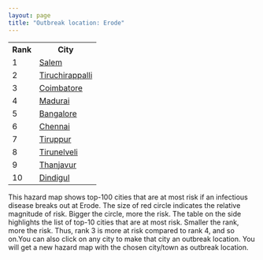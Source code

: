 ```yaml
---
layout: page
title: "Outbreak location: Erode"
---
```

<div class="flex-container">
<div class="flex-item-left" id="mapid">
<script src="https://buda-magenta.github.io/hazard_map/load_map.js"></script>

<script>
var marker_outbreak = L.marker([11.369204, 77.676627],{"autoPan": true}).addTo(map); marker_outbreak.bindTooltip("Erode").openTooltip();

var circle_1 = L.circle([11.664300, 78.146000], {"pane": "markerPane", "color": "red", "fill": true, "fillOpacity": 0.2, "fillRule": "evenodd", "lineCap": "round", "lineJoin": "round", "opacity": 1.0, "radius": 74918, "stroke": true, "weight": 3}).addTo(map);
circle_1.bindTooltip("Salem<br>rank: 1<br>hazard index: 0.074918")
circle_1.bindPopup('<a href="https://buda-magenta.github.io/hazard_map/Salem">Salem</a>')

var circle_2 = L.circle([10.804973, 78.687030], {"pane": "markerPane", "color": "red", "fill": true, "fillOpacity": 0.2, "fillRule": "evenodd", "lineCap": "round", "lineJoin": "round", "opacity": 1.0, "radius": 64147, "stroke": true, "weight": 3}).addTo(map);
circle_2.bindTooltip("Tiruchirappalli<br>rank: 2<br>hazard index: 0.064147")
circle_2.bindPopup('<a href="https://buda-magenta.github.io/hazard_map/Tiruchirappalli">Tiruchirappalli</a>')

var circle_3 = L.circle([11.001812, 76.962842], {"pane": "markerPane", "color": "red", "fill": true, "fillOpacity": 0.2, "fillRule": "evenodd", "lineCap": "round", "lineJoin": "round", "opacity": 1.0, "radius": 47662, "stroke": true, "weight": 3}).addTo(map);
circle_3.bindTooltip("Coimbatore<br>rank: 3<br>hazard index: 0.047663")
circle_3.bindPopup('<a href="https://buda-magenta.github.io/hazard_map/Coimbatore">Coimbatore</a>')

var circle_4 = L.circle([9.926115, 78.114098], {"pane": "markerPane", "color": "red", "fill": true, "fillOpacity": 0.2, "fillRule": "evenodd", "lineCap": "round", "lineJoin": "round", "opacity": 1.0, "radius": 40444, "stroke": true, "weight": 3}).addTo(map);
circle_4.bindTooltip("Madurai<br>rank: 4<br>hazard index: 0.040445")
circle_4.bindPopup('<a href="https://buda-magenta.github.io/hazard_map/Madurai">Madurai</a>')

var circle_5 = L.circle([12.979120, 77.591300], {"pane": "markerPane", "color": "red", "fill": true, "fillOpacity": 0.2, "fillRule": "evenodd", "lineCap": "round", "lineJoin": "round", "opacity": 1.0, "radius": 29069, "stroke": true, "weight": 3}).addTo(map);
circle_5.bindTooltip("Bangalore<br>rank: 5<br>hazard index: 0.029069")
circle_5.bindPopup('<a href="https://buda-magenta.github.io/hazard_map/Bangalore">Bangalore</a>')

var circle_6 = L.circle([13.083694, 80.270186], {"pane": "markerPane", "color": "red", "fill": true, "fillOpacity": 0.2, "fillRule": "evenodd", "lineCap": "round", "lineJoin": "round", "opacity": 1.0, "radius": 26721, "stroke": true, "weight": 3}).addTo(map);
circle_6.bindTooltip("Chennai<br>rank: 6<br>hazard index: 0.026722")
circle_6.bindPopup('<a href="https://buda-magenta.github.io/hazard_map/Chennai">Chennai</a>')

var circle_7 = L.circle([11.101781, 77.345192], {"pane": "markerPane", "color": "red", "fill": true, "fillOpacity": 0.2, "fillRule": "evenodd", "lineCap": "round", "lineJoin": "round", "opacity": 1.0, "radius": 18853, "stroke": true, "weight": 3}).addTo(map);
circle_7.bindTooltip("Tiruppur<br>rank: 7<br>hazard index: 0.018854")
circle_7.bindPopup('<a href="https://buda-magenta.github.io/hazard_map/Tiruppur">Tiruppur</a>')

var circle_8 = L.circle([8.701220, 77.579269], {"pane": "markerPane", "color": "red", "fill": true, "fillOpacity": 0.2, "fillRule": "evenodd", "lineCap": "round", "lineJoin": "round", "opacity": 1.0, "radius": 15647, "stroke": true, "weight": 3}).addTo(map);
circle_8.bindTooltip("Tirunelveli<br>rank: 8<br>hazard index: 0.015647")
circle_8.bindPopup('<a href="https://buda-magenta.github.io/hazard_map/Tirunelveli">Tirunelveli</a>')

var circle_9 = L.circle([10.786027, 79.138150], {"pane": "markerPane", "color": "red", "fill": true, "fillOpacity": 0.2, "fillRule": "evenodd", "lineCap": "round", "lineJoin": "round", "opacity": 1.0, "radius": 9078, "stroke": true, "weight": 3}).addTo(map);
circle_9.bindTooltip("Thanjavur<br>rank: 9<br>hazard index: 0.009078")
circle_9.bindPopup('<a href="https://buda-magenta.github.io/hazard_map/Thanjavur">Thanjavur</a>')

var circle_10 = L.circle([10.330330, 78.067398], {"pane": "markerPane", "color": "red", "fill": true, "fillOpacity": 0.2, "fillRule": "evenodd", "lineCap": "round", "lineJoin": "round", "opacity": 1.0, "radius": 8241, "stroke": true, "weight": 3}).addTo(map);
circle_10.bindTooltip("Dindigul<br>rank: 10<br>hazard index: 0.008242")
circle_10.bindPopup('<a href="https://buda-magenta.github.io/hazard_map/Dindigul">Dindigul</a>')

var circle_11 = L.circle([10.525626, 76.213254], {"pane": "markerPane", "color": "red", "fill": true, "fillOpacity": 0.2, "fillRule": "evenodd", "lineCap": "round", "lineJoin": "round", "opacity": 1.0, "radius": 5286, "stroke": true, "weight": 3}).addTo(map);
circle_11.bindTooltip("Thrissur<br>rank: 11<br>hazard index: 0.005287")
circle_11.bindPopup('<a href="https://buda-magenta.github.io/hazard_map/Thrissur">Thrissur</a>')

var circle_12 = L.circle([8.576971, 77.050125], {"pane": "markerPane", "color": "red", "fill": true, "fillOpacity": 0.2, "fillRule": "evenodd", "lineCap": "round", "lineJoin": "round", "opacity": 1.0, "radius": 4714, "stroke": true, "weight": 3}).addTo(map);
circle_12.bindTooltip("Thiruvananthapuram<br>rank: 12<br>hazard index: 0.004715")
circle_12.bindPopup('<a href="https://buda-magenta.github.io/hazard_map/Thiruvananthapuram">Thiruvananthapuram</a>')

var circle_13 = L.circle([10.787898, 76.474087], {"pane": "markerPane", "color": "red", "fill": true, "fillOpacity": 0.2, "fillRule": "evenodd", "lineCap": "round", "lineJoin": "round", "opacity": 1.0, "radius": 4027, "stroke": true, "weight": 3}).addTo(map);
circle_13.bindTooltip("Palakkad<br>rank: 13<br>hazard index: 0.004028")
circle_13.bindPopup('<a href="https://buda-magenta.github.io/hazard_map/Palakkad">Palakkad</a>')

var circle_14 = L.circle([12.305183, 76.655361], {"pane": "markerPane", "color": "red", "fill": true, "fillOpacity": 0.2, "fillRule": "evenodd", "lineCap": "round", "lineJoin": "round", "opacity": 1.0, "radius": 2814, "stroke": true, "weight": 3}).addTo(map);
circle_14.bindTooltip("Mysore<br>rank: 14<br>hazard index: 0.002814")
circle_14.bindPopup('<a href="https://buda-magenta.github.io/hazard_map/Mysore">Mysore</a>')

var circle_15 = L.circle([10.964555, 79.371730], {"pane": "markerPane", "color": "red", "fill": true, "fillOpacity": 0.2, "fillRule": "evenodd", "lineCap": "round", "lineJoin": "round", "opacity": 1.0, "radius": 2674, "stroke": true, "weight": 3}).addTo(map);
circle_15.bindTooltip("Kumbakonam<br>rank: 15<br>hazard index: 0.002675")
circle_15.bindPopup('<a href="https://buda-magenta.github.io/hazard_map/Kumbakonam">Kumbakonam</a>')

var circle_16 = L.circle([8.887951, 76.595501], {"pane": "markerPane", "color": "red", "fill": true, "fillOpacity": 0.2, "fillRule": "evenodd", "lineCap": "round", "lineJoin": "round", "opacity": 1.0, "radius": 2232, "stroke": true, "weight": 3}).addTo(map);
circle_16.bindTooltip("Kollam<br>rank: 16<br>hazard index: 0.002232")
circle_16.bindPopup('<a href="https://buda-magenta.github.io/hazard_map/Kollam">Kollam</a>')

var circle_17 = L.circle([10.805628, 79.824660], {"pane": "markerPane", "color": "red", "fill": true, "fillOpacity": 0.2, "fillRule": "evenodd", "lineCap": "round", "lineJoin": "round", "opacity": 1.0, "radius": 1961, "stroke": true, "weight": 3}).addTo(map);
circle_17.bindTooltip("Nagapattinam<br>rank: 17<br>hazard index: 0.001961")
circle_17.bindPopup('<a href="https://buda-magenta.github.io/hazard_map/Nagapattinam">Nagapattinam</a>')

var circle_18 = L.circle([11.258608, 75.778874], {"pane": "markerPane", "color": "red", "fill": true, "fillOpacity": 0.2, "fillRule": "evenodd", "lineCap": "round", "lineJoin": "round", "opacity": 1.0, "radius": 1760, "stroke": true, "weight": 3}).addTo(map);
circle_18.bindTooltip("Kozhikode<br>rank: 18<br>hazard index: 0.001761")
circle_18.bindPopup('<a href="https://buda-magenta.github.io/hazard_map/Kozhikode">Kozhikode</a>')

var circle_19 = L.circle([8.188047, 77.429049], {"pane": "markerPane", "color": "red", "fill": true, "fillOpacity": 0.2, "fillRule": "evenodd", "lineCap": "round", "lineJoin": "round", "opacity": 1.0, "radius": 1728, "stroke": true, "weight": 3}).addTo(map);
circle_19.bindTooltip("Nagercoil<br>rank: 19<br>hazard index: 0.001729")
circle_19.bindPopup('<a href="https://buda-magenta.github.io/hazard_map/Nagercoil">Nagercoil</a>')

var circle_20 = L.circle([10.044512, 78.743363], {"pane": "markerPane", "color": "red", "fill": true, "fillOpacity": 0.2, "fillRule": "evenodd", "lineCap": "round", "lineJoin": "round", "opacity": 1.0, "radius": 1474, "stroke": true, "weight": 3}).addTo(map);
circle_20.bindTooltip("Karaikkudi<br>rank: 20<br>hazard index: 0.001475")
circle_20.bindPopup('<a href="https://buda-magenta.github.io/hazard_map/Karaikkudi">Karaikkudi</a>')

var circle_21 = L.circle([12.869810, 74.843008], {"pane": "markerPane", "color": "red", "fill": true, "fillOpacity": 0.2, "fillRule": "evenodd", "lineCap": "round", "lineJoin": "round", "opacity": 1.0, "radius": 1431, "stroke": true, "weight": 3}).addTo(map);
circle_21.bindTooltip("Mangalore<br>rank: 21<br>hazard index: 0.001431")
circle_21.bindPopup('<a href="https://buda-magenta.github.io/hazard_map/Mangalore">Mangalore</a>')

var circle_22 = L.circle([9.403158, 77.518264], {"pane": "markerPane", "color": "red", "fill": true, "fillOpacity": 0.2, "fillRule": "evenodd", "lineCap": "round", "lineJoin": "round", "opacity": 1.0, "radius": 1359, "stroke": true, "weight": 3}).addTo(map);
circle_22.bindTooltip("Rajapalayam<br>rank: 22<br>hazard index: 0.001360")
circle_22.bindPopup('<a href="https://buda-magenta.github.io/hazard_map/Rajapalayam">Rajapalayam</a>')

var circle_23 = L.circle([10.500000, 78.833333], {"pane": "markerPane", "color": "red", "fill": true, "fillOpacity": 0.2, "fillRule": "evenodd", "lineCap": "round", "lineJoin": "round", "opacity": 1.0, "radius": 1286, "stroke": true, "weight": 3}).addTo(map);
circle_23.bindTooltip("Pudukkottai<br>rank: 23<br>hazard index: 0.001287")
circle_23.bindPopup('<a href="https://buda-magenta.github.io/hazard_map/Pudukkottai">Pudukkottai</a>')

var circle_24 = L.circle([10.915649, 79.806949], {"pane": "markerPane", "color": "red", "fill": true, "fillOpacity": 0.2, "fillRule": "evenodd", "lineCap": "round", "lineJoin": "round", "opacity": 1.0, "radius": 1206, "stroke": true, "weight": 3}).addTo(map);
circle_24.bindTooltip("Pondicherry<br>rank: 24<br>hazard index: 0.001206")
circle_24.bindPopup('<a href="https://buda-magenta.github.io/hazard_map/Pondicherry">Pondicherry</a>')

var circle_25 = L.circle([10.346837, 78.654771], {"pane": "markerPane", "color": "red", "fill": true, "fillOpacity": 0.2, "fillRule": "evenodd", "lineCap": "round", "lineJoin": "round", "opacity": 1.0, "radius": 879, "stroke": true, "weight": 3}).addTo(map);
circle_25.bindTooltip("Neiveli<br>rank: 25<br>hazard index: 0.000879")
circle_25.bindPopup('<a href="https://buda-magenta.github.io/hazard_map/Neiveli">Neiveli</a>')

var circle_26 = L.circle([12.792907, 78.699917], {"pane": "markerPane", "color": "red", "fill": true, "fillOpacity": 0.2, "fillRule": "evenodd", "lineCap": "round", "lineJoin": "round", "opacity": 1.0, "radius": 816, "stroke": true, "weight": 3}).addTo(map);
circle_26.bindTooltip("Ambur<br>rank: 26<br>hazard index: 0.000817")
circle_26.bindPopup('<a href="https://buda-magenta.github.io/hazard_map/Ambur">Ambur</a>')

var circle_27 = L.circle([9.500665, 76.412414], {"pane": "markerPane", "color": "red", "fill": true, "fillOpacity": 0.2, "fillRule": "evenodd", "lineCap": "round", "lineJoin": "round", "opacity": 1.0, "radius": 816, "stroke": true, "weight": 3}).addTo(map);
circle_27.bindTooltip("Alappuzha<br>rank: 27<br>hazard index: 0.000816")
circle_27.bindPopup('<a href="https://buda-magenta.github.io/hazard_map/Alappuzha">Alappuzha</a>')

var circle_28 = L.circle([8.805260, 78.145274], {"pane": "markerPane", "color": "red", "fill": true, "fillOpacity": 0.2, "fillRule": "evenodd", "lineCap": "round", "lineJoin": "round", "opacity": 1.0, "radius": 752, "stroke": true, "weight": 3}).addTo(map);
circle_28.bindTooltip("Thoothukudi<br>rank: 28<br>hazard index: 0.000753")
circle_28.bindPopup('<a href="https://buda-magenta.github.io/hazard_map/Thoothukudi">Thoothukudi</a>')

var circle_29 = L.circle([13.340077, 77.100621], {"pane": "markerPane", "color": "red", "fill": true, "fillOpacity": 0.2, "fillRule": "evenodd", "lineCap": "round", "lineJoin": "round", "opacity": 1.0, "radius": 742, "stroke": true, "weight": 3}).addTo(map);
circle_29.bindTooltip("Tumkur<br>rank: 29<br>hazard index: 0.000743")
circle_29.bindPopup('<a href="https://buda-magenta.github.io/hazard_map/Tumkur">Tumkur</a>')

var circle_30 = L.circle([28.651718, 77.221939], {"pane": "markerPane", "color": "red", "fill": true, "fillOpacity": 0.2, "fillRule": "evenodd", "lineCap": "round", "lineJoin": "round", "opacity": 1.0, "radius": 593, "stroke": true, "weight": 3}).addTo(map);
circle_30.bindTooltip("Delhi<br>rank: 30<br>hazard index: 0.000594")
circle_30.bindPopup('<a href="https://buda-magenta.github.io/hazard_map/Delhi">Delhi</a>')

var circle_31 = L.circle([12.955100, 78.269900], {"pane": "markerPane", "color": "red", "fill": true, "fillOpacity": 0.2, "fillRule": "evenodd", "lineCap": "round", "lineJoin": "round", "opacity": 1.0, "radius": 585, "stroke": true, "weight": 3}).addTo(map);
circle_31.bindTooltip("Robertson Pet<br>rank: 31<br>hazard index: 0.000586")
circle_31.bindPopup('<a href="https://buda-magenta.github.io/hazard_map/Robertson_Pet">Robertson Pet</a>')

var circle_32 = L.circle([13.631637, 79.423171], {"pane": "markerPane", "color": "red", "fill": true, "fillOpacity": 0.2, "fillRule": "evenodd", "lineCap": "round", "lineJoin": "round", "opacity": 1.0, "radius": 572, "stroke": true, "weight": 3}).addTo(map);
circle_32.bindTooltip("Tirupati<br>rank: 32<br>hazard index: 0.000573")
circle_32.bindPopup('<a href="https://buda-magenta.github.io/hazard_map/Tirupati">Tirupati</a>')

var circle_33 = L.circle([17.388786, 78.461065], {"pane": "markerPane", "color": "red", "fill": true, "fillOpacity": 0.2, "fillRule": "evenodd", "lineCap": "round", "lineJoin": "round", "opacity": 1.0, "radius": 547, "stroke": true, "weight": 3}).addTo(map);
circle_33.bindTooltip("Hyderabad<br>rank: 33<br>hazard index: 0.000547")
circle_33.bindPopup('<a href="https://buda-magenta.github.io/hazard_map/Hyderabad">Hyderabad</a>')

var circle_34 = L.circle([19.075990, 72.877393], {"pane": "markerPane", "color": "red", "fill": true, "fillOpacity": 0.2, "fillRule": "evenodd", "lineCap": "round", "lineJoin": "round", "opacity": 1.0, "radius": 536, "stroke": true, "weight": 3}).addTo(map);
circle_34.bindTooltip("Mumbai<br>rank: 34<br>hazard index: 0.000536")
circle_34.bindPopup('<a href="https://buda-magenta.github.io/hazard_map/Mumbai">Mumbai</a>')

var circle_35 = L.circle([9.931308, 76.267414], {"pane": "markerPane", "color": "red", "fill": true, "fillOpacity": 0.2, "fillRule": "evenodd", "lineCap": "round", "lineJoin": "round", "opacity": 1.0, "radius": 528, "stroke": true, "weight": 3}).addTo(map);
circle_35.bindTooltip("Kochi<br>rank: 35<br>hazard index: 0.000528")
circle_35.bindPopup('<a href="https://buda-magenta.github.io/hazard_map/Kochi">Kochi</a>')

var circle_36 = L.circle([12.523889, 76.896196], {"pane": "markerPane", "color": "red", "fill": true, "fillOpacity": 0.2, "fillRule": "evenodd", "lineCap": "round", "lineJoin": "round", "opacity": 1.0, "radius": 505, "stroke": true, "weight": 3}).addTo(map);
circle_36.bindTooltip("Mandya<br>rank: 36<br>hazard index: 0.000506")
circle_36.bindPopup('<a href="https://buda-magenta.github.io/hazard_map/Mandya">Mandya</a>')

var circle_37 = L.circle([12.732884, 77.830948], {"pane": "markerPane", "color": "red", "fill": true, "fillOpacity": 0.2, "fillRule": "evenodd", "lineCap": "round", "lineJoin": "round", "opacity": 1.0, "radius": 493, "stroke": true, "weight": 3}).addTo(map);
circle_37.bindTooltip("Hosur<br>rank: 37<br>hazard index: 0.000494")
circle_37.bindPopup('<a href="https://buda-magenta.github.io/hazard_map/Hosur">Hosur</a>')

var circle_38 = L.circle([11.715950, 79.767053], {"pane": "markerPane", "color": "red", "fill": true, "fillOpacity": 0.2, "fillRule": "evenodd", "lineCap": "round", "lineJoin": "round", "opacity": 1.0, "radius": 479, "stroke": true, "weight": 3}).addTo(map);
circle_38.bindTooltip("Cuddalore Port<br>rank: 38<br>hazard index: 0.000480")
circle_38.bindPopup('<a href="https://buda-magenta.github.io/hazard_map/Cuddalore_Port">Cuddalore Port</a>')

var circle_39 = L.circle([13.125476, 80.094090], {"pane": "markerPane", "color": "red", "fill": true, "fillOpacity": 0.2, "fillRule": "evenodd", "lineCap": "round", "lineJoin": "round", "opacity": 1.0, "radius": 381, "stroke": true, "weight": 3}).addTo(map);
circle_39.bindTooltip("Avadi<br>rank: 39<br>hazard index: 0.000382")
circle_39.bindPopup('<a href="https://buda-magenta.github.io/hazard_map/Avadi">Avadi</a>')

var circle_40 = L.circle([12.227213, 79.070156], {"pane": "markerPane", "color": "red", "fill": true, "fillOpacity": 0.2, "fillRule": "evenodd", "lineCap": "round", "lineJoin": "round", "opacity": 1.0, "radius": 368, "stroke": true, "weight": 3}).addTo(map);
circle_40.bindTooltip("Tiruvannamalai<br>rank: 40<br>hazard index: 0.000368")
circle_40.bindPopup('<a href="https://buda-magenta.github.io/hazard_map/Tiruvannamalai">Tiruvannamalai</a>')

var circle_41 = L.circle([13.156387, 80.300528], {"pane": "markerPane", "color": "red", "fill": true, "fillOpacity": 0.2, "fillRule": "evenodd", "lineCap": "round", "lineJoin": "round", "opacity": 1.0, "radius": 364, "stroke": true, "weight": 3}).addTo(map);
circle_41.bindTooltip("Tiruvottiyur<br>rank: 41<br>hazard index: 0.000364")
circle_41.bindPopup('<a href="https://buda-magenta.github.io/hazard_map/Tiruvottiyur">Tiruvottiyur</a>')

var circle_42 = L.circle([17.723128, 83.301284], {"pane": "markerPane", "color": "red", "fill": true, "fillOpacity": 0.2, "fillRule": "evenodd", "lineCap": "round", "lineJoin": "round", "opacity": 1.0, "radius": 310, "stroke": true, "weight": 3}).addTo(map);
circle_42.bindTooltip("Visakhapatnam<br>rank: 42<br>hazard index: 0.000310")
circle_42.bindPopup('<a href="https://buda-magenta.github.io/hazard_map/Visakhapatnam">Visakhapatnam</a>')

var circle_43 = L.circle([22.541418, 88.357691], {"pane": "markerPane", "color": "red", "fill": true, "fillOpacity": 0.2, "fillRule": "evenodd", "lineCap": "round", "lineJoin": "round", "opacity": 1.0, "radius": 294, "stroke": true, "weight": 3}).addTo(map);
circle_43.bindTooltip("Kolkata<br>rank: 43<br>hazard index: 0.000295")
circle_43.bindPopup('<a href="https://buda-magenta.github.io/hazard_map/Kolkata">Kolkata</a>')

var circle_44 = L.circle([16.508759, 80.618510], {"pane": "markerPane", "color": "red", "fill": true, "fillOpacity": 0.2, "fillRule": "evenodd", "lineCap": "round", "lineJoin": "round", "opacity": 1.0, "radius": 271, "stroke": true, "weight": 3}).addTo(map);
circle_44.bindTooltip("Vijayawada<br>rank: 44<br>hazard index: 0.000271")
circle_44.bindPopup('<a href="https://buda-magenta.github.io/hazard_map/Vijayawada">Vijayawada</a>')

var circle_45 = L.circle([12.929903, 80.111823], {"pane": "markerPane", "color": "red", "fill": true, "fillOpacity": 0.2, "fillRule": "evenodd", "lineCap": "round", "lineJoin": "round", "opacity": 1.0, "radius": 233, "stroke": true, "weight": 3}).addTo(map);
circle_45.bindTooltip("Tambaram<br>rank: 45<br>hazard index: 0.000233")
circle_45.bindPopup('<a href="https://buda-magenta.github.io/hazard_map/Tambaram">Tambaram</a>')

var circle_46 = L.circle([11.876225, 75.373804], {"pane": "markerPane", "color": "red", "fill": true, "fillOpacity": 0.2, "fillRule": "evenodd", "lineCap": "round", "lineJoin": "round", "opacity": 1.0, "radius": 231, "stroke": true, "weight": 3}).addTo(map);
circle_46.bindTooltip("Kannur<br>rank: 46<br>hazard index: 0.000232")
circle_46.bindPopup('<a href="https://buda-magenta.github.io/hazard_map/Kannur">Kannur</a>')

var circle_47 = L.circle([18.521428, 73.854454], {"pane": "markerPane", "color": "red", "fill": true, "fillOpacity": 0.2, "fillRule": "evenodd", "lineCap": "round", "lineJoin": "round", "opacity": 1.0, "radius": 230, "stroke": true, "weight": 3}).addTo(map);
circle_47.bindTooltip("Pune<br>rank: 47<br>hazard index: 0.000230")
circle_47.bindPopup('<a href="https://buda-magenta.github.io/hazard_map/Pune">Pune</a>')

var circle_48 = L.circle([14.449372, 79.987376], {"pane": "markerPane", "color": "red", "fill": true, "fillOpacity": 0.2, "fillRule": "evenodd", "lineCap": "round", "lineJoin": "round", "opacity": 1.0, "radius": 207, "stroke": true, "weight": 3}).addTo(map);
circle_48.bindTooltip("Nellore<br>rank: 48<br>hazard index: 0.000207")
circle_48.bindPopup('<a href="https://buda-magenta.github.io/hazard_map/Nellore">Nellore</a>')

var circle_49 = L.circle([13.137000, 78.133961], {"pane": "markerPane", "color": "red", "fill": true, "fillOpacity": 0.2, "fillRule": "evenodd", "lineCap": "round", "lineJoin": "round", "opacity": 1.0, "radius": 190, "stroke": true, "weight": 3}).addTo(map);
circle_49.bindTooltip("Kolar<br>rank: 49<br>hazard index: 0.000190")
circle_49.bindPopup('<a href="https://buda-magenta.github.io/hazard_map/Kolar">Kolar</a>')

var circle_50 = L.circle([13.160105, 79.155551], {"pane": "markerPane", "color": "red", "fill": true, "fillOpacity": 0.2, "fillRule": "evenodd", "lineCap": "round", "lineJoin": "round", "opacity": 1.0, "radius": 181, "stroke": true, "weight": 3}).addTo(map);
circle_50.bindTooltip("Chittoor<br>rank: 50<br>hazard index: 0.000182")
circle_50.bindPopup('<a href="https://buda-magenta.github.io/hazard_map/Chittoor">Chittoor</a>')

var circle_51 = L.circle([21.149813, 79.082056], {"pane": "markerPane", "color": "red", "fill": true, "fillOpacity": 0.2, "fillRule": "evenodd", "lineCap": "round", "lineJoin": "round", "opacity": 1.0, "radius": 177, "stroke": true, "weight": 3}).addTo(map);
circle_51.bindTooltip("Nagpur<br>rank: 51<br>hazard index: 0.000177")
circle_51.bindPopup('<a href="https://buda-magenta.github.io/hazard_map/Nagpur">Nagpur</a>')

var circle_52 = L.circle([13.007082, 76.099270], {"pane": "markerPane", "color": "red", "fill": true, "fillOpacity": 0.2, "fillRule": "evenodd", "lineCap": "round", "lineJoin": "round", "opacity": 1.0, "radius": 170, "stroke": true, "weight": 3}).addTo(map);
circle_52.bindTooltip("Hassan<br>rank: 52<br>hazard index: 0.000170")
circle_52.bindPopup('<a href="https://buda-magenta.github.io/hazard_map/Hassan">Hassan</a>')

var circle_53 = L.circle([14.466127, 75.920636], {"pane": "markerPane", "color": "red", "fill": true, "fillOpacity": 0.2, "fillRule": "evenodd", "lineCap": "round", "lineJoin": "round", "opacity": 1.0, "radius": 170, "stroke": true, "weight": 3}).addTo(map);
circle_53.bindTooltip("Davanagere<br>rank: 53<br>hazard index: 0.000170")
circle_53.bindPopup('<a href="https://buda-magenta.github.io/hazard_map/Davanagere">Davanagere</a>')

var circle_54 = L.circle([12.989816, 80.100987], {"pane": "markerPane", "color": "red", "fill": true, "fillOpacity": 0.2, "fillRule": "evenodd", "lineCap": "round", "lineJoin": "round", "opacity": 1.0, "radius": 160, "stroke": true, "weight": 3}).addTo(map);
circle_54.bindTooltip("Pallavaram<br>rank: 54<br>hazard index: 0.000161")
circle_54.bindPopup('<a href="https://buda-magenta.github.io/hazard_map/Pallavaram">Pallavaram</a>')

var circle_55 = L.circle([13.932609, 75.574978], {"pane": "markerPane", "color": "red", "fill": true, "fillOpacity": 0.2, "fillRule": "evenodd", "lineCap": "round", "lineJoin": "round", "opacity": 1.0, "radius": 156, "stroke": true, "weight": 3}).addTo(map);
circle_55.bindTooltip("Shimoga<br>rank: 55<br>hazard index: 0.000157")
circle_55.bindPopup('<a href="https://buda-magenta.github.io/hazard_map/Shimoga">Shimoga</a>')

var circle_56 = L.circle([23.021624, 72.579707], {"pane": "markerPane", "color": "red", "fill": true, "fillOpacity": 0.2, "fillRule": "evenodd", "lineCap": "round", "lineJoin": "round", "opacity": 1.0, "radius": 154, "stroke": true, "weight": 3}).addTo(map);
circle_56.bindTooltip("Ahmedabad<br>rank: 56<br>hazard index: 0.000155")
circle_56.bindPopup('<a href="https://buda-magenta.github.io/hazard_map/Ahmedabad">Ahmedabad</a>')

var circle_57 = L.circle([15.351838, 75.137985], {"pane": "markerPane", "color": "red", "fill": true, "fillOpacity": 0.2, "fillRule": "evenodd", "lineCap": "round", "lineJoin": "round", "opacity": 1.0, "radius": 133, "stroke": true, "weight": 3}).addTo(map);
circle_57.bindTooltip("Hubli<br>rank: 57<br>hazard index: 0.000133")
circle_57.bindPopup('<a href="https://buda-magenta.github.io/hazard_map/Hubli">Hubli</a>')

var circle_58 = L.circle([14.654623, 77.556260], {"pane": "markerPane", "color": "red", "fill": true, "fillOpacity": 0.2, "fillRule": "evenodd", "lineCap": "round", "lineJoin": "round", "opacity": 1.0, "radius": 126, "stroke": true, "weight": 3}).addTo(map);
circle_58.bindTooltip("Anantapur<br>rank: 58<br>hazard index: 0.000126")
circle_58.bindPopup('<a href="https://buda-magenta.github.io/hazard_map/Anantapur">Anantapur</a>')

var circle_59 = L.circle([15.398403, 73.812918], {"pane": "markerPane", "color": "red", "fill": true, "fillOpacity": 0.2, "fillRule": "evenodd", "lineCap": "round", "lineJoin": "round", "opacity": 1.0, "radius": 117, "stroke": true, "weight": 3}).addTo(map);
circle_59.bindTooltip("Vasco Da Gama<br>rank: 59<br>hazard index: 0.000118")
circle_59.bindPopup('<a href="https://buda-magenta.github.io/hazard_map/Vasco_Da_Gama">Vasco Da Gama</a>')

var circle_60 = L.circle([20.266777, 85.843559], {"pane": "markerPane", "color": "red", "fill": true, "fillOpacity": 0.2, "fillRule": "evenodd", "lineCap": "round", "lineJoin": "round", "opacity": 1.0, "radius": 116, "stroke": true, "weight": 3}).addTo(map);
circle_60.bindTooltip("Bhubaneswar<br>rank: 60<br>hazard index: 0.000116")
circle_60.bindPopup('<a href="https://buda-magenta.github.io/hazard_map/Bhubaneswar">Bhubaneswar</a>')

var circle_61 = L.circle([25.531031, 78.652689], {"pane": "markerPane", "color": "red", "fill": true, "fillOpacity": 0.2, "fillRule": "evenodd", "lineCap": "round", "lineJoin": "round", "opacity": 1.0, "radius": 94, "stroke": true, "weight": 3}).addTo(map);
circle_61.bindTooltip("Jhansi<br>rank: 61<br>hazard index: 0.000095")
circle_61.bindPopup('<a href="https://buda-magenta.github.io/hazard_map/Jhansi">Jhansi</a>')

var circle_62 = L.circle([11.664535, 92.739045], {"pane": "markerPane", "color": "red", "fill": true, "fillOpacity": 0.2, "fillRule": "evenodd", "lineCap": "round", "lineJoin": "round", "opacity": 1.0, "radius": 94, "stroke": true, "weight": 3}).addTo(map);
circle_62.bindTooltip("Port Blair<br>rank: 62<br>hazard index: 0.000094")
circle_62.bindPopup('<a href="https://buda-magenta.github.io/hazard_map/Port_Blair">Port Blair</a>')

var circle_63 = L.circle([12.794811, 79.000641], {"pane": "markerPane", "color": "red", "fill": true, "fillOpacity": 0.2, "fillRule": "evenodd", "lineCap": "round", "lineJoin": "round", "opacity": 1.0, "radius": 89, "stroke": true, "weight": 3}).addTo(map);
circle_63.bindTooltip("Vellore<br>rank: 63<br>hazard index: 0.000090")
circle_63.bindPopup('<a href="https://buda-magenta.github.io/hazard_map/Vellore">Vellore</a>')

var circle_64 = L.circle([13.826383, 77.493772], {"pane": "markerPane", "color": "red", "fill": true, "fillOpacity": 0.2, "fillRule": "evenodd", "lineCap": "round", "lineJoin": "round", "opacity": 1.0, "radius": 85, "stroke": true, "weight": 3}).addTo(map);
circle_64.bindTooltip("Hindupur<br>rank: 64<br>hazard index: 0.000085")
circle_64.bindPopup('<a href="https://buda-magenta.github.io/hazard_map/Hindupur">Hindupur</a>')

var circle_65 = L.circle([12.836393, 79.705330], {"pane": "markerPane", "color": "red", "fill": true, "fillOpacity": 0.2, "fillRule": "evenodd", "lineCap": "round", "lineJoin": "round", "opacity": 1.0, "radius": 84, "stroke": true, "weight": 3}).addTo(map);
circle_65.bindTooltip("Kanchipuram<br>rank: 65<br>hazard index: 0.000085")
circle_65.bindPopup('<a href="https://buda-magenta.github.io/hazard_map/Kanchipuram">Kanchipuram</a>')

var circle_66 = L.circle([17.849907, 75.276320], {"pane": "markerPane", "color": "red", "fill": true, "fillOpacity": 0.2, "fillRule": "evenodd", "lineCap": "round", "lineJoin": "round", "opacity": 1.0, "radius": 82, "stroke": true, "weight": 3}).addTo(map);
circle_66.bindTooltip("Solapur<br>rank: 66<br>hazard index: 0.000082")
circle_66.bindPopup('<a href="https://buda-magenta.github.io/hazard_map/Solapur">Solapur</a>')

var circle_67 = L.circle([14.226644, 76.400512], {"pane": "markerPane", "color": "red", "fill": true, "fillOpacity": 0.2, "fillRule": "evenodd", "lineCap": "round", "lineJoin": "round", "opacity": 1.0, "radius": 77, "stroke": true, "weight": 3}).addTo(map);
circle_67.bindTooltip("Chitradurga<br>rank: 67<br>hazard index: 0.000077")
circle_67.bindPopup('<a href="https://buda-magenta.github.io/hazard_map/Chitradurga">Chitradurga</a>')

var circle_68 = L.circle([14.422347, 77.720069], {"pane": "markerPane", "color": "red", "fill": true, "fillOpacity": 0.2, "fillRule": "evenodd", "lineCap": "round", "lineJoin": "round", "opacity": 1.0, "radius": 75, "stroke": true, "weight": 3}).addTo(map);
circle_68.bindTooltip("Dharmavaram<br>rank: 68<br>hazard index: 0.000075")
circle_68.bindPopup('<a href="https://buda-magenta.github.io/hazard_map/Dharmavaram">Dharmavaram</a>')

var circle_69 = L.circle([20.166670, 79.172114], {"pane": "markerPane", "color": "red", "fill": true, "fillOpacity": 0.2, "fillRule": "evenodd", "lineCap": "round", "lineJoin": "round", "opacity": 1.0, "radius": 73, "stroke": true, "weight": 3}).addTo(map);
circle_69.bindTooltip("Bhadravati<br>rank: 69<br>hazard index: 0.000073")
circle_69.bindPopup('<a href="https://buda-magenta.github.io/hazard_map/Bhadravati">Bhadravati</a>')

var circle_70 = L.circle([17.166667, 77.083333], {"pane": "markerPane", "color": "red", "fill": true, "fillOpacity": 0.2, "fillRule": "evenodd", "lineCap": "round", "lineJoin": "round", "opacity": 1.0, "radius": 70, "stroke": true, "weight": 3}).addTo(map);
circle_70.bindTooltip("Gulbarga<br>rank: 70<br>hazard index: 0.000070")
circle_70.bindPopup('<a href="https://buda-magenta.github.io/hazard_map/Gulbarga">Gulbarga</a>')

var circle_71 = L.circle([26.838100, 80.934600], {"pane": "markerPane", "color": "red", "fill": true, "fillOpacity": 0.2, "fillRule": "evenodd", "lineCap": "round", "lineJoin": "round", "opacity": 1.0, "radius": 69, "stroke": true, "weight": 3}).addTo(map);
circle_71.bindTooltip("Lucknow<br>rank: 71<br>hazard index: 0.000070")
circle_71.bindPopup('<a href="https://buda-magenta.github.io/hazard_map/Lucknow">Lucknow</a>')

var circle_72 = L.circle([26.915458, 75.818982], {"pane": "markerPane", "color": "red", "fill": true, "fillOpacity": 0.2, "fillRule": "evenodd", "lineCap": "round", "lineJoin": "round", "opacity": 1.0, "radius": 67, "stroke": true, "weight": 3}).addTo(map);
circle_72.bindTooltip("Jaipur<br>rank: 72<br>hazard index: 0.000068")
circle_72.bindPopup('<a href="https://buda-magenta.github.io/hazard_map/Jaipur">Jaipur</a>')

var circle_73 = L.circle([23.795281, 86.430964], {"pane": "markerPane", "color": "red", "fill": true, "fillOpacity": 0.2, "fillRule": "evenodd", "lineCap": "round", "lineJoin": "round", "opacity": 1.0, "radius": 65, "stroke": true, "weight": 3}).addTo(map);
circle_73.bindTooltip("Dhanbad<br>rank: 73<br>hazard index: 0.000066")
circle_73.bindPopup('<a href="https://buda-magenta.github.io/hazard_map/Dhanbad">Dhanbad</a>')

var circle_74 = L.circle([19.194329, 72.970178], {"pane": "markerPane", "color": "red", "fill": true, "fillOpacity": 0.2, "fillRule": "evenodd", "lineCap": "round", "lineJoin": "round", "opacity": 1.0, "radius": 65, "stroke": true, "weight": 3}).addTo(map);
circle_74.bindTooltip("Thane<br>rank: 74<br>hazard index: 0.000066")
circle_74.bindPopup('<a href="https://buda-magenta.github.io/hazard_map/Thane">Thane</a>')

var circle_75 = L.circle([17.005045, 81.780473], {"pane": "markerPane", "color": "red", "fill": true, "fillOpacity": 0.2, "fillRule": "evenodd", "lineCap": "round", "lineJoin": "round", "opacity": 1.0, "radius": 63, "stroke": true, "weight": 3}).addTo(map);
circle_75.bindTooltip("Rajahmundry<br>rank: 75<br>hazard index: 0.000064")
circle_75.bindPopup('<a href="https://buda-magenta.github.io/hazard_map/Rajahmundry">Rajahmundry</a>')

var circle_76 = L.circle([26.180598, 91.753943], {"pane": "markerPane", "color": "red", "fill": true, "fillOpacity": 0.2, "fillRule": "evenodd", "lineCap": "round", "lineJoin": "round", "opacity": 1.0, "radius": 61, "stroke": true, "weight": 3}).addTo(map);
circle_76.bindTooltip("Guwahati<br>rank: 76<br>hazard index: 0.000062")
circle_76.bindPopup('<a href="https://buda-magenta.github.io/hazard_map/Guwahati">Guwahati</a>')

var circle_77 = L.circle([25.609324, 85.123525], {"pane": "markerPane", "color": "red", "fill": true, "fillOpacity": 0.2, "fillRule": "evenodd", "lineCap": "round", "lineJoin": "round", "opacity": 1.0, "radius": 61, "stroke": true, "weight": 3}).addTo(map);
circle_77.bindTooltip("Patna<br>rank: 77<br>hazard index: 0.000062")
circle_77.bindPopup('<a href="https://buda-magenta.github.io/hazard_map/Patna">Patna</a>')

var circle_78 = L.circle([23.370035, 85.325013], {"pane": "markerPane", "color": "red", "fill": true, "fillOpacity": 0.2, "fillRule": "evenodd", "lineCap": "round", "lineJoin": "round", "opacity": 1.0, "radius": 60, "stroke": true, "weight": 3}).addTo(map);
circle_78.bindTooltip("Ranchi<br>rank: 78<br>hazard index: 0.000061")
circle_78.bindPopup('<a href="https://buda-magenta.github.io/hazard_map/Ranchi">Ranchi</a>')

var circle_79 = L.circle([13.573260, 78.479146], {"pane": "markerPane", "color": "red", "fill": true, "fillOpacity": 0.2, "fillRule": "evenodd", "lineCap": "round", "lineJoin": "round", "opacity": 1.0, "radius": 54, "stroke": true, "weight": 3}).addTo(map);
circle_79.bindTooltip("Madanapalle<br>rank: 79<br>hazard index: 0.000054")
circle_79.bindPopup('<a href="https://buda-magenta.github.io/hazard_map/Madanapalle">Madanapalle</a>')

var circle_80 = L.circle([20.468600, 85.879200], {"pane": "markerPane", "color": "red", "fill": true, "fillOpacity": 0.2, "fillRule": "evenodd", "lineCap": "round", "lineJoin": "round", "opacity": 1.0, "radius": 51, "stroke": true, "weight": 3}).addTo(map);
circle_80.bindTooltip("Cuttack<br>rank: 80<br>hazard index: 0.000051")
circle_80.bindPopup('<a href="https://buda-magenta.github.io/hazard_map/Cuttack">Cuttack</a>')

var circle_81 = L.circle([22.720362, 75.868200], {"pane": "markerPane", "color": "red", "fill": true, "fillOpacity": 0.2, "fillRule": "evenodd", "lineCap": "round", "lineJoin": "round", "opacity": 1.0, "radius": 49, "stroke": true, "weight": 3}).addTo(map);
circle_81.bindTooltip("Indore<br>rank: 81<br>hazard index: 0.000049")
circle_81.bindPopup('<a href="https://buda-magenta.github.io/hazard_map/Indore">Indore</a>')

var circle_82 = L.circle([16.291519, 80.454159], {"pane": "markerPane", "color": "red", "fill": true, "fillOpacity": 0.2, "fillRule": "evenodd", "lineCap": "round", "lineJoin": "round", "opacity": 1.0, "radius": 46, "stroke": true, "weight": 3}).addTo(map);
circle_82.bindTooltip("Guntur<br>rank: 82<br>hazard index: 0.000046")
circle_82.bindPopup('<a href="https://buda-magenta.github.io/hazard_map/Guntur">Guntur</a>')

var circle_83 = L.circle([15.507554, 80.060800], {"pane": "markerPane", "color": "red", "fill": true, "fillOpacity": 0.2, "fillRule": "evenodd", "lineCap": "round", "lineJoin": "round", "opacity": 1.0, "radius": 45, "stroke": true, "weight": 3}).addTo(map);
circle_83.bindTooltip("Ongole<br>rank: 83<br>hazard index: 0.000045")
circle_83.bindPopup('<a href="https://buda-magenta.github.io/hazard_map/Ongole">Ongole</a>')

var circle_84 = L.circle([15.143395, 76.919388], {"pane": "markerPane", "color": "red", "fill": true, "fillOpacity": 0.2, "fillRule": "evenodd", "lineCap": "round", "lineJoin": "round", "opacity": 1.0, "radius": 40, "stroke": true, "weight": 3}).addTo(map);
circle_84.bindTooltip("Bellary<br>rank: 84<br>hazard index: 0.000040")
circle_84.bindPopup('<a href="https://buda-magenta.github.io/hazard_map/Bellary">Bellary</a>')

var circle_85 = L.circle([15.857267, 74.506934], {"pane": "markerPane", "color": "red", "fill": true, "fillOpacity": 0.2, "fillRule": "evenodd", "lineCap": "round", "lineJoin": "round", "opacity": 1.0, "radius": 38, "stroke": true, "weight": 3}).addTo(map);
circle_85.bindTooltip("Belgaum<br>rank: 85<br>hazard index: 0.000039")
circle_85.bindPopup('<a href="https://buda-magenta.github.io/hazard_map/Belgaum">Belgaum</a>')

var circle_86 = L.circle([18.112082, 83.405220], {"pane": "markerPane", "color": "red", "fill": true, "fillOpacity": 0.2, "fillRule": "evenodd", "lineCap": "round", "lineJoin": "round", "opacity": 1.0, "radius": 35, "stroke": true, "weight": 3}).addTo(map);
circle_86.bindTooltip("Vizianagaram<br>rank: 86<br>hazard index: 0.000036")
circle_86.bindPopup('<a href="https://buda-magenta.github.io/hazard_map/Vizianagaram">Vizianagaram</a>')

var circle_87 = L.circle([23.258486, 77.401989], {"pane": "markerPane", "color": "red", "fill": true, "fillOpacity": 0.2, "fillRule": "evenodd", "lineCap": "round", "lineJoin": "round", "opacity": 1.0, "radius": 34, "stroke": true, "weight": 3}).addTo(map);
circle_87.bindTooltip("Bhopal<br>rank: 87<br>hazard index: 0.000035")
circle_87.bindPopup('<a href="https://buda-magenta.github.io/hazard_map/Bhopal">Bhopal</a>')

var circle_88 = L.circle([14.625888, 75.635724], {"pane": "markerPane", "color": "red", "fill": true, "fillOpacity": 0.2, "fillRule": "evenodd", "lineCap": "round", "lineJoin": "round", "opacity": 1.0, "radius": 34, "stroke": true, "weight": 3}).addTo(map);
circle_88.bindTooltip("Ranibennur<br>rank: 88<br>hazard index: 0.000035")
circle_88.bindPopup('<a href="https://buda-magenta.github.io/hazard_map/Ranibennur">Ranibennur</a>')

var circle_89 = L.circle([21.170200, 72.831100], {"pane": "markerPane", "color": "red", "fill": true, "fillOpacity": 0.2, "fillRule": "evenodd", "lineCap": "round", "lineJoin": "round", "opacity": 1.0, "radius": 33, "stroke": true, "weight": 3}).addTo(map);
circle_89.bindTooltip("Surat<br>rank: 89<br>hazard index: 0.000033")
circle_89.bindPopup('<a href="https://buda-magenta.github.io/hazard_map/Surat">Surat</a>')

var circle_90 = L.circle([16.083333, 77.166667], {"pane": "markerPane", "color": "red", "fill": true, "fillOpacity": 0.2, "fillRule": "evenodd", "lineCap": "round", "lineJoin": "round", "opacity": 1.0, "radius": 31, "stroke": true, "weight": 3}).addTo(map);
circle_90.bindTooltip("Raichur<br>rank: 90<br>hazard index: 0.000031")
circle_90.bindPopup('<a href="https://buda-magenta.github.io/hazard_map/Raichur">Raichur</a>')

var circle_91 = L.circle([17.980609, 79.598212], {"pane": "markerPane", "color": "red", "fill": true, "fillOpacity": 0.2, "fillRule": "evenodd", "lineCap": "round", "lineJoin": "round", "opacity": 1.0, "radius": 29, "stroke": true, "weight": 3}).addTo(map);
circle_91.bindTooltip("Warangal<br>rank: 91<br>hazard index: 0.000030")
circle_91.bindPopup('<a href="https://buda-magenta.github.io/hazard_map/Warangal">Warangal</a>')

var circle_92 = L.circle([30.733442, 76.779714], {"pane": "markerPane", "color": "red", "fill": true, "fillOpacity": 0.2, "fillRule": "evenodd", "lineCap": "round", "lineJoin": "round", "opacity": 1.0, "radius": 28, "stroke": true, "weight": 3}).addTo(map);
circle_92.bindTooltip("Chandigarh<br>rank: 92<br>hazard index: 0.000028")
circle_92.bindPopup('<a href="https://buda-magenta.github.io/hazard_map/Chandigarh">Chandigarh</a>')

var circle_93 = L.circle([18.793568, 80.815939], {"pane": "markerPane", "color": "red", "fill": true, "fillOpacity": 0.2, "fillRule": "evenodd", "lineCap": "round", "lineJoin": "round", "opacity": 1.0, "radius": 27, "stroke": true, "weight": 3}).addTo(map);
circle_93.bindTooltip("Bijapur<br>rank: 93<br>hazard index: 0.000027")
circle_93.bindPopup('<a href="https://buda-magenta.github.io/hazard_map/Bijapur">Bijapur</a>')

var circle_94 = L.circle([15.119651, 77.455290], {"pane": "markerPane", "color": "red", "fill": true, "fillOpacity": 0.2, "fillRule": "evenodd", "lineCap": "round", "lineJoin": "round", "opacity": 1.0, "radius": 27, "stroke": true, "weight": 3}).addTo(map);
circle_94.bindTooltip("Guntakal<br>rank: 94<br>hazard index: 0.000027")
circle_94.bindPopup('<a href="https://buda-magenta.github.io/hazard_map/Guntakal">Guntakal</a>')

var circle_95 = L.circle([13.341917, 74.747323], {"pane": "markerPane", "color": "red", "fill": true, "fillOpacity": 0.2, "fillRule": "evenodd", "lineCap": "round", "lineJoin": "round", "opacity": 1.0, "radius": 26, "stroke": true, "weight": 3}).addTo(map);
circle_95.bindTooltip("Udupi<br>rank: 95<br>hazard index: 0.000026")
circle_95.bindPopup('<a href="https://buda-magenta.github.io/hazard_map/Udupi">Udupi</a>')

var circle_96 = L.circle([26.698885, 88.320030], {"pane": "markerPane", "color": "red", "fill": true, "fillOpacity": 0.2, "fillRule": "evenodd", "lineCap": "round", "lineJoin": "round", "opacity": 1.0, "radius": 25, "stroke": true, "weight": 3}).addTo(map);
circle_96.bindTooltip("Bagdogra<br>rank: 96<br>hazard index: 0.000026")
circle_96.bindPopup('<a href="https://buda-magenta.github.io/hazard_map/Bagdogra">Bagdogra</a>')

var circle_97 = L.circle([16.676135, 81.170868], {"pane": "markerPane", "color": "red", "fill": true, "fillOpacity": 0.2, "fillRule": "evenodd", "lineCap": "round", "lineJoin": "round", "opacity": 1.0, "radius": 25, "stroke": true, "weight": 3}).addTo(map);
circle_97.bindTooltip("Eluru<br>rank: 97<br>hazard index: 0.000025")
circle_97.bindPopup('<a href="https://buda-magenta.github.io/hazard_map/Eluru">Eluru</a>')

var circle_98 = L.circle([16.237773, 80.646422], {"pane": "markerPane", "color": "red", "fill": true, "fillOpacity": 0.2, "fillRule": "evenodd", "lineCap": "round", "lineJoin": "round", "opacity": 1.0, "radius": 25, "stroke": true, "weight": 3}).addTo(map);
circle_98.bindTooltip("Tenali<br>rank: 98<br>hazard index: 0.000025")
circle_98.bindPopup('<a href="https://buda-magenta.github.io/hazard_map/Tenali">Tenali</a>')

var circle_99 = L.circle([15.266493, 76.387230], {"pane": "markerPane", "color": "red", "fill": true, "fillOpacity": 0.2, "fillRule": "evenodd", "lineCap": "round", "lineJoin": "round", "opacity": 1.0, "radius": 25, "stroke": true, "weight": 3}).addTo(map);
circle_99.bindTooltip("Hospet<br>rank: 99<br>hazard index: 0.000025")
circle_99.bindPopup('<a href="https://buda-magenta.github.io/hazard_map/Hospet">Hospet</a>')

var circle_100 = L.circle([21.237947, 81.633683], {"pane": "markerPane", "color": "red", "fill": true, "fillOpacity": 0.2, "fillRule": "evenodd", "lineCap": "round", "lineJoin": "round", "opacity": 1.0, "radius": 24, "stroke": true, "weight": 3}).addTo(map);
circle_100.bindTooltip("Raipur<br>rank: 100<br>hazard index: 0.000024")
circle_100.bindPopup('<a href="https://buda-magenta.github.io/hazard_map/Raipur">Raipur</a>')
</script>
</div>


<div class="flex-item-right">
<table>
<tr>
<th>Rank</th>
<th>City</th>
</tr>

<tr>
<td>1</td>
<td><a href="https://buda-magenta.github.io/hazard_map/Salem">Salem</a></td>
</tr>

<tr>
<td>2</td>
<td><a href="https://buda-magenta.github.io/hazard_map/Tiruchirappalli">Tiruchirappalli</a></td>
</tr>

<tr>
<td>3</td>
<td><a href="https://buda-magenta.github.io/hazard_map/Coimbatore">Coimbatore</a></td>
</tr>

<tr>
<td>4</td>
<td><a href="https://buda-magenta.github.io/hazard_map/Madurai">Madurai</a></td>
</tr>

<tr>
<td>5</td>
<td><a href="https://buda-magenta.github.io/hazard_map/Bangalore">Bangalore</a></td>
</tr>

<tr>
<td>6</td>
<td><a href="https://buda-magenta.github.io/hazard_map/Chennai">Chennai</a></td>
</tr>

<tr>
<td>7</td>
<td><a href="https://buda-magenta.github.io/hazard_map/Tiruppur">Tiruppur</a></td>
</tr>

<tr>
<td>8</td>
<td><a href="https://buda-magenta.github.io/hazard_map/Tirunelveli">Tirunelveli</a></td>
</tr>

<tr>
<td>9</td>
<td><a href="https://buda-magenta.github.io/hazard_map/Thanjavur">Thanjavur</a></td>
</tr>

<tr>
<td>10</td>
<td><a href="https://buda-magenta.github.io/hazard_map/Dindigul">Dindigul</a></td>
</tr>

</table>
</div>
</div>


<p align="left">This hazard map shows top-100 cities that are at most risk if an infectious disease breaks out at Erode. The size of red circle indicates the relative magnitude of risk. Bigger the circle, more the risk. The table on the side highlights the list of top-10 cities that are at most risk. Smaller the rank, more the risk. Thus, rank 3 is more at risk compared to rank 4, and so on.You can also click on any city to make that city an outbreak location. You will get a new hazard map with the chosen city/town as outbreak location.
</p>